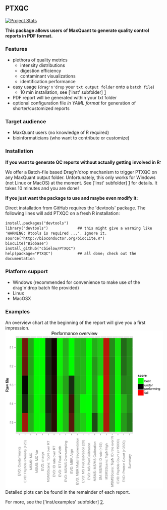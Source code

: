 PTXQC
---------------

[![Project Stats](https://www.openhub.net/p/PTXQC/widgets/project_thin_badge.gif)](https://www.openhub.net/p/PTXQC)

**This package allows users of MaxQuant to generate quality control reports in PDF format.**

### Features
  - plethora of quality metrics
    - intensity distributions
    - digestion efficiency
    - contaminant visualizations
    - identification performance
  - easy usage (`drag'n'drop` your `txt output folder` onto a `batch file`)
    - 10 min installation, see ['inst' subfolder] [1]
  - PDF report will be generated within your txt folder
  - optional configuration file *in YAML format* for generation of shorter/customized reports

### Target audience
  - MaxQuant users (no knowledge of R required)
  - bioinformaticians (who want to contribute or customize)

### Installation

**If you want to generate QC reports without actually getting involved in R:**

We offer a Batch-file based Drag'n'drop mechanism to trigger PTXQC on any MaxQuant output folder.
Unfortunately, this only works for Windows (not Linux or MacOS) at the moment.
See ['inst' subfolder] [1] for details. It takes 10 minutes and you are done!

**If you just want the package to use and maybe even modify it:**

Direct installation from GitHub requires the 'devtools' package. The following lines will add PTXQC on a fresh R installation:

    install.packages("devtools")
    library("devtools")             ## this might give a warning like 'WARNING: Rtools is required ...'. Ignore it.
    source("http://bioconductor.org/biocLite.R")
    biocLite("Biobase")
    install_github("cbielow/PTXQC") 
    help(package="PTXQC")           ## all done; check out the documentation


### Platform support

  - Windows (recommended for convenience to make use of the drag'n'drop batch file provided)
  - Linux
  - MacOSX

### Examples

An overview chart at the beginning of the report will give you a first impression.
<img src="./inst/examples/example_heatmap.png?raw=true" width="500" /><br>
Detailed plots can be found in the remainder of each report.

For more, see the ['inst/examples' subfolder] [2].

  
  [1]: https://github.com/cbielow/PTXQC/tree/master/inst/dragNdrop
  [2]: https://github.com/cbielow/PTXQC/tree/master/inst/examples
